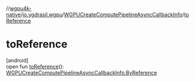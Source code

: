 //[wgpu4k-native](../../../index.md)/[io.ygdrasil.wgpu](../index.md)/[WGPUCreateComputePipelineAsyncCallbackInfo](index.md)/[toReference](to-reference.md)

# toReference

[android]\
open fun [toReference](to-reference.md)(): [WGPUCreateComputePipelineAsyncCallbackInfo.ByReference](../../io.ygdrasil.wgpu.android/-w-g-p-u-create-compute-pipeline-async-callback-info/-by-reference/index.md)